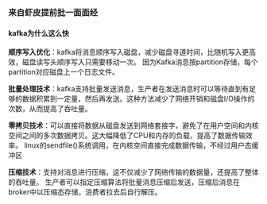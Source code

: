 ### 来自虾皮提前批一面面经

#### kafka为什么这么快
**顺序写入优化**：kafka将消息顺序写入磁盘，减少磁盘寻道时间，比随机写入更高效，磁盘读写头顺序写入只需要移动一次。
因为Kafka消息按partition存储，每个partition对应磁盘上一个日志文件。

**批量处理技术**：kafka支持批量发送消息，生产者在发送消息时可以等待直到有足够的数据积累到一定量，然后再发送。这种方法减少了网络开销和磁盘I/O操作的次数，从而提高了吞吐量。

**零拷贝技术**：可以直接将数据从磁盘发送到网络套接字，避免了在用户空间和内核空间之间的多次数据拷贝。这大幅降低了CPU和内存的负载，提高了数据传输效率。
linux的sendfile()系统调用，在内核空间直接完成数据传输，不经过用户态缓冲区

**压缩技术**：支持对消息进行压缩，这不仅减少了网络传输的数据量，还提高了整体的吞吐量。
生产者可以指定压缩算法将批量消息压缩后发送，压缩后消息在broker中以压缩态存储，消费者拉去后自行解压。